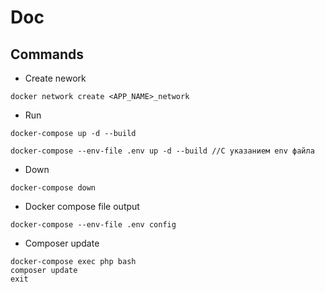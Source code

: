 # Doc

## Commands

- Create nework
```
docker network create <APP_NAME>_network
```

- Run
```
docker-compose up -d --build

docker-compose --env-file .env up -d --build //С указанием env файла
```

- Down
```
docker-compose down
```

- Docker compose file output
```
docker-compose --env-file .env config
```

- Composer update
```
docker-compose exec php bash
composer update
exit
```
